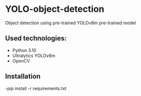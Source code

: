 # YOLO-object-detection
Object detection using pre-trained YOLOv8m pre-trained model

## Used technologies:
- Python 3.10
- Ultralytics YOLOv8m
- OpenCV

## Installation
-pip install -r requirements.txt
